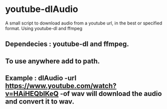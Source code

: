 # youtube-dlAudio
A small script to download audio from a youtube url, in the best or specified format. Using youtube-dl and ffmpeg


## Dependecies : youtube-dl and ffmpeg.

## To use anywhere add to path.

## Example : dlAudio -url https://www.youtube.com/watch?v=HAiHEQblKeQ -of wav will download the audio and convert it to wav.
